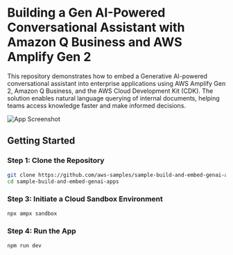 # Building a Gen AI-Powered Conversational Assistant with Amazon Q Business and AWS Amplify Gen 2

This repository demonstrates how to embed a Generative AI-powered conversational assistant into enterprise applications using AWS Amplify Gen 2, Amazon Q Business, and the AWS Cloud Development Kit (CDK). The solution enables natural language querying of internal documents, helping teams access knowledge faster and make informed decisions.

![App Screenshot](https://github.com/aws-samples/sample-build-and-embed-genai-apps/blob/main/img/app1.gif)

## Getting Started

### Step 1: Clone the Repository


```bash
git clone https://github.com/aws-samples/sample-build-and-embed-genai-apps.git
cd sample-build-and-embed-genai-apps
```

### Step 3: Initiate a Cloud Sandbox Environment
```bash
npx ampx sandbox
```

### Step 4: Run the App
```bash
npm run dev
```
